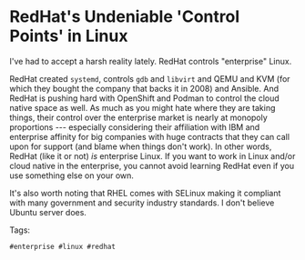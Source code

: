 # RedHat's Undeniable 'Control Points' in Linux

I've had to accept a harsh reality lately. RedHat controls "enterprise"
Linux.

RedHat created `systemd`, controls `gdb` and `libvirt` and QEMU and KVM
(for which they bought the company that backs it in 2008) and Ansible.
And RedHat is pushing hard with OpenShift and Podman to control the
cloud native space as well. As much as you might hate where they are
taking things, their control over the enterprise market is nearly at
monopoly proportions --- especially considering their affiliation with
IBM and enterprise affinity for big companies with huge contracts that
they can call upon for support (and blame when things don't work). In
other words, RedHat (like it or not) *is* enterprise Linux. If you want
to work in Linux and/or cloud native in the enterprise, you cannot avoid
learning RedHat even if you use something else on your own.

It's also worth noting that RHEL comes with SELinux making it compliant
with many government and security industry standards. I don't believe
Ubuntu server does.

Tags:

    #enterprise #linux #redhat
